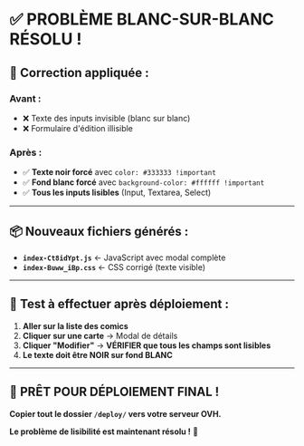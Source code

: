 # ✅ **PROBLÈME BLANC-SUR-BLANC RÉSOLU !**

## 🎯 **Correction appliquée :**

### **Avant :**
- ❌ Texte des inputs invisible (blanc sur blanc)
- ❌ Formulaire d'édition illisible

### **Après :**
- ✅ **Texte noir forcé** avec `color: #333333 !important`
- ✅ **Fond blanc forcé** avec `background-color: #ffffff !important`
- ✅ **Tous les inputs lisibles** (Input, Textarea, Select)

---

## 📦 **Nouveaux fichiers générés :**

- **`index-Ct8idYpt.js`** ← JavaScript avec modal complète
- **`index-Buww_iBp.css`** ← CSS corrigé (texte visible)

---

## 🧪 **Test à effectuer après déploiement :**

1. **Aller sur la liste des comics**
2. **Cliquer sur une carte** → Modal de détails
3. **Cliquer "Modifier"** → **VÉRIFIER que tous les champs sont lisibles**
4. **Le texte doit être NOIR sur fond BLANC**

---

## 🚀 **PRÊT POUR DÉPLOIEMENT FINAL !**

**Copier tout le dossier `/deploy/` vers votre serveur OVH.**

**Le problème de lisibilité est maintenant résolu !** 🎉
